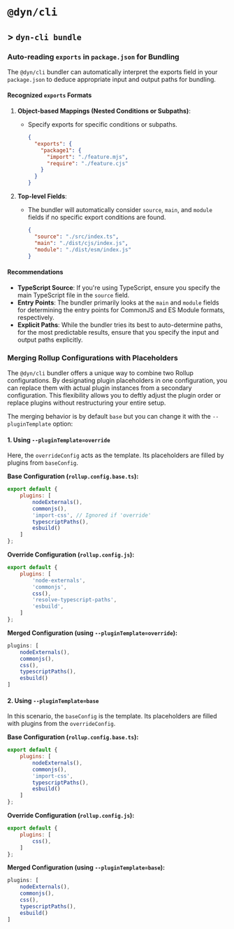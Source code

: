 # `@dyn/cli`

## > `dyn-cli bundle`

### Auto-reading `exports` in `package.json` for Bundling

The `@dyn/cli` bundler can automatically interpret the exports field in your `package.json` to deduce appropriate input and output paths for bundling. 

#### Recognized `exports` Formats

1. **Object-based Mappings (Nested Conditions or Subpaths)**:
    - Specify exports for specific conditions or subpaths.
      ```json
      {
        "exports": {
          "package1": {
            "import": "./feature.mjs",
            "require": "./feature.cjs"
          }
        }
      }
      ```

2. **Top-level Fields**:
    - The bundler will automatically consider `source`, `main`, and `module` fields if no specific export conditions are found.
      ```json
      {
        "source": "./src/index.ts",
        "main": "./dist/cjs/index.js",
        "module": "./dist/esm/index.js"
      }
      ```

#### Recommendations

- **TypeScript Source**: If you're using TypeScript, ensure you specify the main TypeScript file in the `source` field.
- **Entry Points**: The bundler primarily looks at the `main` and `module` fields for determining the entry points for CommonJS and ES Module formats, respectively.
- **Explicit Paths**: While the bundler tries its best to auto-determine paths, for the most predictable results, ensure that you specify the input and output paths explicitly.

### **Merging Rollup Configurations with Placeholders**

The `@dyn/cli` bundler offers a unique way to combine two Rollup configurations. By designating plugin placeholders in one configuration, you can replace them with actual plugin instances from a secondary configuration. This flexibility allows you to deftly adjust the plugin order or replace plugins without restructuring your entire setup.

The merging behavior is by default `base` but you can change it with the `--pluginTemplate` option:

#### **1. Using `--pluginTemplate=override`**

Here, the `overrideConfig` acts as the template. Its placeholders are filled by plugins from `baseConfig`.

**Base Configuration (`rollup.config.base.ts`):**

```javascript
export default {
	plugins: [
        nodeExternals(),
		commonjs(),
		'import-css', // Ignored if 'override'
		typescriptPaths(),
		esbuild()
	]
};
```

**Override Configuration (`rollup.config.js`):**

```javascript
export default {
	plugins: [
		'node-externals',
		'commonjs',
		css(),
		'resolve-typescript-paths',
		'esbuild',
	]
};
```

**Merged Configuration (using `--pluginTemplate=override`):**

```javascript
plugins: [
	nodeExternals(),
	commonjs(),
	css(),
	typescriptPaths(),
	esbuild()
]
```

#### **2. Using `--pluginTemplate=base`**

In this scenario, the `baseConfig` is the template. Its placeholders are filled with plugins from the `overrideConfig`.

**Base Configuration (`rollup.config.base.ts`):**

```javascript
export default {
	plugins: [
		nodeExternals(),
		commonjs(),
		'import-css',
		typescriptPaths(),
		esbuild()
	]
};
```

**Override Configuration (`rollup.config.js`):**

```javascript
export default {
	plugins: [
		css(),
	]
};
```

**Merged Configuration (using `--pluginTemplate=base`):**

```javascript
plugins: [
	nodeExternals(),
	commonjs(),
	css(),
	typescriptPaths(),
	esbuild()
]
```